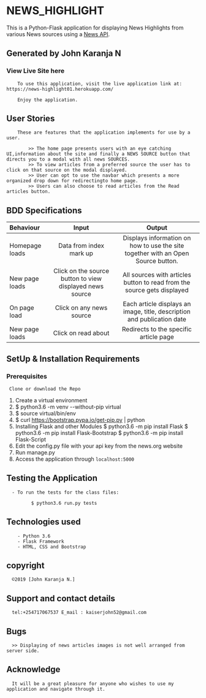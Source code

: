 # NEWS_HIGHLIGHT

  This is a Python-Flask application for displaying News Highlights from various News sources using a [News API](https:newsapi.org/).

## Generated by John Karanja N

### View Live Site here

        To use this application, visit the live application link at: https://news-highlight01.herokuapp.com/

        Enjoy the application.
        

## User Stories

        These are features that the application implements for use by a user.

            >> The home page presents users with an eye catching UI,information about the site and finally a NEWS SOURCE button that directs you to a modal with all news SOURCES.
            >> To view articles from a preferred source the user has to click on that source on the modal displayed.
            >> User can opt to use the navbar which presents a more organized drop down for redirectingto home page.
            >> Users can also choose to read articles from the Read articles button.

## BDD Specifications

| Behaviour      |          Input           |                                 Output                                  |
| :------------- | :----------------------: | :---------------------------------------------------------------------: |
| Homepage loads | Data from index mark up  |                        Displays information on how to use the site together with an Open Source button.                        |
| New page loads | Click on the source button to view displayed news source |               All sources with articles button to read from the source gets displayed                |
| On page load   | Click on any news source | Each article displays an image, title, description and publication date |
| New page loads |    Click on read about    |                 Redirects to the specific article page                  |

## SetUp & Installation Requirements

### Prerequisites

     Clone or download the Repo

1. Create a virtual environment
2. \$ python3.6 -m venv --without-pip virtual
3. \$ source virtual/bin/env
4. \$ curl https://bootstrap.pypa.io/get-pip.py | python
5. Installing Flask and other Modules
   $ python3.6 -m pip install Flask
     $ python3.6 -m pip install Flask-Bootstrap
   \$ python3.6 -m pip install Flask-Script
6. Edit the config.py file with your api key from the news.org website
7. Run manage.py
8. Access the application through `localhost:5000`


## Testing the Application

      - To run the tests for the class files:

             $ python3.6 run.py tests

## Technologies used

        - Python 3.6
        - Flask Framework
        - HTML, CSS and Bootstrap


## copyright

      ©2019 [John Karanja N.]

## Support and contact details

      tel:+254717067537 E_mail : kaiserjohn52@gmail.com

## Bugs

      >> Displaying of news articles images is not well arranged from server side.



## Acknowledge

      It will be a great pleasure for anyone who wishes to use my application and navigate through it.
